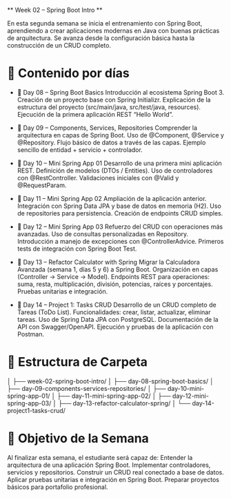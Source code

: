 ** Week 02 – Spring Boot Intro ** 

En esta segunda semana se inicia el entrenamiento con Spring Boot, aprendiendo a crear aplicaciones modernas en Java con buenas prácticas de arquitectura. Se avanza desde la configuración básica hasta la construcción de un CRUD completo.

# 📅 Contenido por días
- 📌 Day 08 – Spring Boot Basics
Introducción al ecosistema Spring Boot 3.
Creación de un proyecto base con Spring Initializr.
Explicación de la estructura del proyecto (src/main/java, src/test/java, resources).
Ejecución de la primera aplicación REST “Hello World”.

- 📌 Day 09 – Components, Services, Repositories
Comprender la arquitectura en capas de Spring Boot.
Uso de @Component, @Service y @Repository.
Flujo básico de datos a través de las capas.
Ejemplo sencillo de entidad + servicio + controlador.

- 📌 Day 10 – Mini Spring App 01
Desarrollo de una primera mini aplicación REST.
Definición de modelos (DTOs / Entities).
Uso de controladores con @RestController.
Validaciones iniciales con @Valid y @RequestParam.

- 📌 Day 11 – Mini Spring App 02
Ampliación de la aplicación anterior.
Integración con Spring Data JPA y base de datos en memoria (H2).
Uso de repositories para persistencia.
Creación de endpoints CRUD simples.

- 📌 Day 12 – Mini Spring App 03
Refuerzo del CRUD con operaciones más avanzadas.
Uso de consultas personalizadas en Repository.
Introducción a manejo de excepciones con @ControllerAdvice.
Primeros tests de integración con Spring Boot Test.

- 📌 Day 13 – Refactor Calculator with Spring
Migrar la Calculadora Avanzada (semana 1, días 5 y 6) a Spring Boot.
Organización en capas (Controller → Service → Model).
Endpoints REST para operaciones: suma, resta, multiplicación, división, potencias, raíces y porcentajes.
Pruebas unitarias e integración.

- 📌 Day 14 – Project 1: Tasks CRUD
Desarrollo de un CRUD completo de Tareas (ToDo List).
Funcionalidades: crear, listar, actualizar, eliminar tareas.
Uso de Spring Data JPA con PostgreSQL.
Documentación de la API con Swagger/OpenAPI.
Ejecución y pruebas de la aplicación con Postman.

# 📂 Estructura de Carpeta
│
├── week-02-spring-boot-intro/
│   ├── day-08-spring-boot-basics/
│   ├── day-09-components-services-repositories/
│   ├── day-10-mini-spring-app-01/
│   ├── day-11-mini-spring-app-02/
│   ├── day-12-mini-spring-app-03/
│   ├── day-13-refactor-calculator-spring/
│   └── day-14-project1-tasks-crud/

# 🎯 Objetivo de la Semana
Al finalizar esta semana, el estudiante será capaz de:
Entender la arquitectura de una aplicación Spring Boot.
Implementar controladores, servicios y repositorios.
Construir un CRUD real conectado a base de datos.
Aplicar pruebas unitarias e integración en Spring Boot.
Preparar proyectos básicos para portafolio profesional.